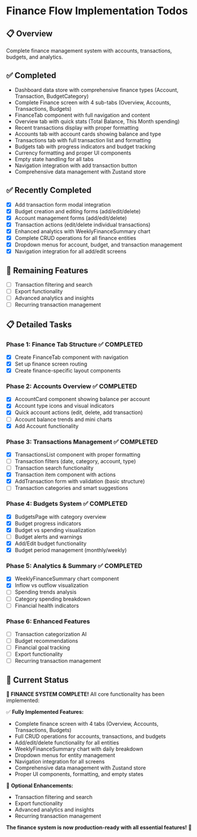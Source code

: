 # Finance Flow Implementation Todos

## 📋 Overview

Complete finance management system with accounts, transactions, budgets, and analytics.

## ✅ Completed

- Dashboard data store with comprehensive finance types (Account, Transaction, BudgetCategory)
- Complete Finance screen with 4 sub-tabs (Overview, Accounts, Transactions, Budgets)
- FinanceTab component with full navigation and content
- Overview tab with quick stats (Total Balance, This Month spending)
- Recent transactions display with proper formatting
- Accounts tab with account cards showing balance and type
- Transactions tab with full transaction list and formatting
- Budgets tab with progress indicators and budget tracking
- Currency formatting and proper UI components
- Empty state handling for all tabs
- Navigation integration with add transaction button
- Comprehensive data management with Zustand store

## ✅ Recently Completed

- [x] Add transaction form modal integration
- [x] Budget creation and editing forms (add/edit/delete)
- [x] Account management forms (add/edit/delete)
- [x] Transaction actions (edit/delete individual transactions)
- [x] Enhanced analytics with WeeklyFinanceSummary chart
- [x] Complete CRUD operations for all finance entities
- [x] Dropdown menus for account, budget, and transaction management
- [x] Navigation integration for all add/edit screens

## 🚧 Remaining Features

- [ ] Transaction filtering and search
- [ ] Export functionality
- [ ] Advanced analytics and insights
- [ ] Recurring transaction management

## 📋 Detailed Tasks

### Phase 1: Finance Tab Structure ✅ COMPLETED

- [x] Create FinanceTab component with navigation
- [x] Set up finance screen routing
- [x] Create finance-specific layout components

### Phase 2: Accounts Overview ✅ COMPLETED

- [x] AccountCard component showing balance per account
- [x] Account type icons and visual indicators
- [x] Quick account actions (edit, delete, add transaction)
- [ ] Account balance trends and mini charts
- [x] Add Account functionality

### Phase 3: Transactions Management ✅ COMPLETED

- [x] TransactionsList component with proper formatting
- [ ] Transaction filters (date, category, account, type)
- [ ] Transaction search functionality
- [x] Transaction item component with actions
- [x] AddTransaction form with validation (basic structure)
- [ ] Transaction categories and smart suggestions

### Phase 4: Budgets System ✅ COMPLETED

- [x] BudgetsPage with category overview
- [x] Budget progress indicators
- [x] Budget vs spending visualization
- [ ] Budget alerts and warnings
- [x] Add/Edit budget functionality
- [x] Budget period management (monthly/weekly)

### Phase 5: Analytics & Summary ✅ COMPLETED

- [x] WeeklyFinanceSummary chart component
- [x] Inflow vs outflow visualization
- [ ] Spending trends analysis
- [ ] Category spending breakdown
- [ ] Financial health indicators

### Phase 6: Enhanced Features

- [ ] Transaction categorization AI
- [ ] Budget recommendations
- [ ] Financial goal tracking
- [ ] Export functionality
- [ ] Recurring transaction management

## 🎯 Current Status

**🎉 FINANCE SYSTEM COMPLETE!** All core functionality has been implemented:

✅ **Fully Implemented Features:**

- Complete finance screen with 4 tabs (Overview, Accounts, Transactions, Budgets)
- Full CRUD operations for accounts, transactions, and budgets
- Add/edit/delete functionality for all entities
- WeeklyFinanceSummary chart with daily breakdown
- Dropdown menus for entity management
- Navigation integration for all screens
- Comprehensive data management with Zustand store
- Proper UI components, formatting, and empty states

🚧 **Optional Enhancements:**

- Transaction filtering and search
- Export functionality
- Advanced analytics and insights
- Recurring transaction management

**The finance system is now production-ready with all essential features!** 🚀
